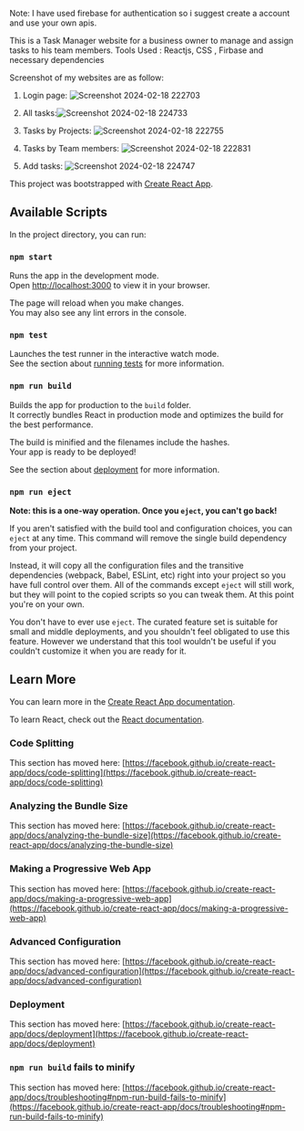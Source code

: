Note: I have used firebase for authentication so i suggest create a account and use your own apis.

This is a Task Manager website for a business owner to manage and assign tasks to his team members.
Tools Used : Reactjs, CSS , Firbase and necessary dependencies


Screenshot of my websites are as follow:
1) Login page: ![Screenshot 2024-02-18 222703](https://github.com/ssonmali/Task-manager/assets/146985996/c1f0d179-355c-4b6e-ad06-f7b1437a1e6b)

2) All tasks:![Screenshot 2024-02-18 224733](https://github.com/ssonmali/Task-manager/assets/146985996/c3867673-c2ee-4a96-8d0b-93404d03c96c)



3) Tasks by Projects: 
![Screenshot 2024-02-18 222755](https://github.com/ssonmali/Task-manager/assets/146985996/cc99386e-e67a-4398-b33b-03a2bede6aae)

4) Tasks by Team members: ![Screenshot 2024-02-18 222831](https://github.com/ssonmali/Task-manager/assets/146985996/7e4350ec-6a13-42e3-9f0c-9e5f87194f50)

5) Add tasks:
![Screenshot 2024-02-18 224747](https://github.com/ssonmali/Task-manager/assets/146985996/6b93a408-3270-4b32-8056-55f1ad351e99)


This project was bootstrapped with [Create React App](https://github.com/facebook/create-react-app).

## Available Scripts

In the project directory, you can run:

### `npm start`

Runs the app in the development mode.\
Open [http://localhost:3000](http://localhost:3000) to view it in your browser.

The page will reload when you make changes.\
You may also see any lint errors in the console.

### `npm test`

Launches the test runner in the interactive watch mode.\
See the section about [running tests](https://facebook.github.io/create-react-app/docs/running-tests) for more information.

### `npm run build`

Builds the app for production to the `build` folder.\
It correctly bundles React in production mode and optimizes the build for the best performance.

The build is minified and the filenames include the hashes.\
Your app is ready to be deployed!

See the section about [deployment](https://facebook.github.io/create-react-app/docs/deployment) for more information.

### `npm run eject`

**Note: this is a one-way operation. Once you `eject`, you can't go back!**

If you aren't satisfied with the build tool and configuration choices, you can `eject` at any time. This command will remove the single build dependency from your project.

Instead, it will copy all the configuration files and the transitive dependencies (webpack, Babel, ESLint, etc) right into your project so you have full control over them. All of the commands except `eject` will still work, but they will point to the copied scripts so you can tweak them. At this point you're on your own.

You don't have to ever use `eject`. The curated feature set is suitable for small and middle deployments, and you shouldn't feel obligated to use this feature. However we understand that this tool wouldn't be useful if you couldn't customize it when you are ready for it.

## Learn More

You can learn more in the [Create React App documentation](https://facebook.github.io/create-react-app/docs/getting-started).

To learn React, check out the [React documentation](https://reactjs.org/).

### Code Splitting

This section has moved here: [https://facebook.github.io/create-react-app/docs/code-splitting](https://facebook.github.io/create-react-app/docs/code-splitting)

### Analyzing the Bundle Size

This section has moved here: [https://facebook.github.io/create-react-app/docs/analyzing-the-bundle-size](https://facebook.github.io/create-react-app/docs/analyzing-the-bundle-size)

### Making a Progressive Web App

This section has moved here: [https://facebook.github.io/create-react-app/docs/making-a-progressive-web-app](https://facebook.github.io/create-react-app/docs/making-a-progressive-web-app)

### Advanced Configuration

This section has moved here: [https://facebook.github.io/create-react-app/docs/advanced-configuration](https://facebook.github.io/create-react-app/docs/advanced-configuration)

### Deployment

This section has moved here: [https://facebook.github.io/create-react-app/docs/deployment](https://facebook.github.io/create-react-app/docs/deployment)

### `npm run build` fails to minify

This section has moved here: [https://facebook.github.io/create-react-app/docs/troubleshooting#npm-run-build-fails-to-minify](https://facebook.github.io/create-react-app/docs/troubleshooting#npm-run-build-fails-to-minify)
